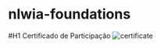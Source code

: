 # nlwia-foundations
#H1 Certificado de Participação
![certificate](https://github.com/MAugusto89/nlwia-foundations/assets/69408213/64bed499-d227-4b84-a409-5c53bc0e0788)
